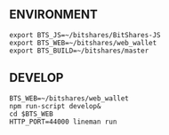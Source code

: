 ## ENVIRONMENT ##

```
export BTS_JS=~/bitshares/BitShares-JS
export BTS_WEB=~/bitshares/web_wallet
export BTS_BUILD=~/bitshares/master
```

## DEVELOP ##

```
BTS_WEB=~/bitshares/web_wallet
npm run-script develop&
cd $BTS_WEB
HTTP_PORT=44000 lineman run
```

